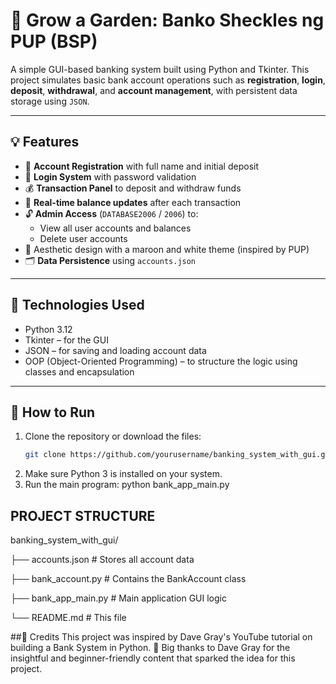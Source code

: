 # 🌱 Grow a Garden: Banko Sheckles ng PUP (BSP)

A simple GUI-based banking system built using Python and Tkinter. This project simulates basic bank account operations such as **registration**, **login**, **deposit**, **withdrawal**, and **account management**, with persistent data storage using `JSON`.

---

## 💡 Features

- 🌼 **Account Registration** with full name and initial deposit  
- 🔐 **Login System** with password validation  
- 💰 **Transaction Panel** to deposit and withdraw funds  
- 🔁 **Real-time balance updates** after each transaction  
- 🔓 **Admin Access** (`DATABASE2006` / `2006`) to:  
  - View all user accounts and balances  
  - Delete user accounts  
- 🌿 Aesthetic design with a maroon and white theme (inspired by PUP)  
- 🗂️ **Data Persistence** using `accounts.json`  

---

## 🧱 Technologies Used

- Python 3.12  
- Tkinter – for the GUI  
- JSON – for saving and loading account data  
- OOP (Object-Oriented Programming) – to structure the logic using classes and encapsulation  

---

## 🚀 How to Run

1. Clone the repository or download the files:
   ```bash
   git clone https://github.com/yourusername/banking_system_with_gui.git
2. Make sure Python 3 is installed on your system.
3. Run the main program: python bank_app_main.py


## PROJECT STRUCTURE
banking_system_with_gui/

├── accounts.json              # Stores all account data

├── bank_account.py            # Contains the BankAccount class

├── bank_app_main.py           # Main application GUI logic

└── README.md                  # This file

##🙏 Credits
This project was inspired by Dave Gray's YouTube tutorial on building a Bank System in Python.
🎥 Big thanks to Dave Gray for the insightful and beginner-friendly content that sparked the idea for this project.
